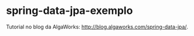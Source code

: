 # spring-data-jpa-exemplo

Tutorial no blog da AlgaWorks: http://blog.algaworks.com/spring-data-jpa/.
